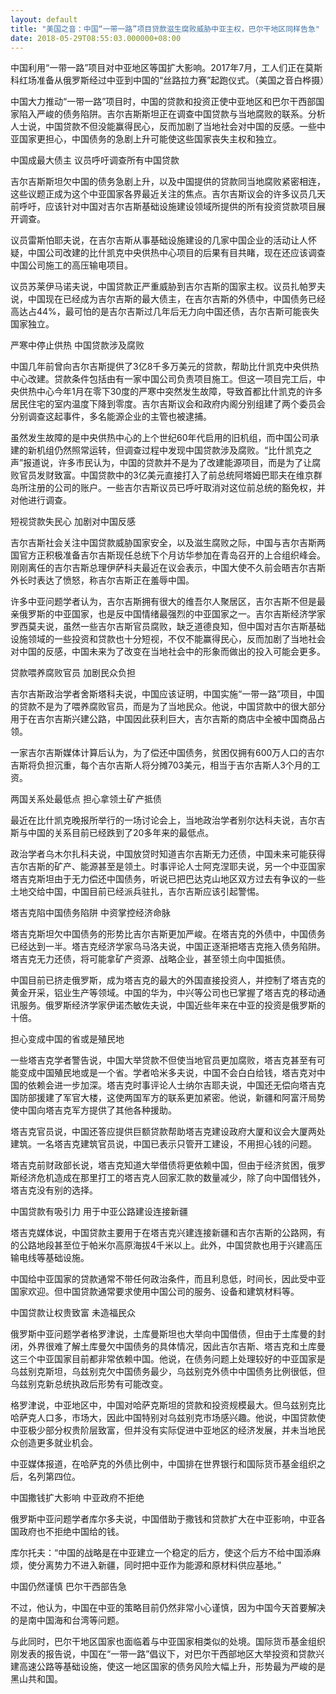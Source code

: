 ```yaml
---
layout: default
title: "美国之音：中国“一带一路”项目贷款滋生腐败威胁中亚主权，巴尔干地区同样告急"
date: 2018-05-29T08:55:03.000000+08:00
---
```


中国利用“一带一路”项目对中亚地区等国扩大影响。2017年7月，工人们正在莫斯科红场准备从俄罗斯经过中亚到中国的“丝路拉力赛”起跑仪式。（美国之音白桦摄）

中国大力推动“一带一路”项目时，中国的贷款和投资正使中亚地区和巴尔干西部国家陷入严峻的债务陷阱。吉尔吉斯斯坦正在调查中国贷款与当地腐败的联系。分析人士说，中国贷款不但没能赢得民心，反而加剧了当地社会对中国的反感。一些中亚国家更担心，中国债务的急剧上升可能使这些国家丧失主权和独立。

中国成最大债主  议员呼吁调查所有中国贷款

吉尔吉斯斯坦欠中国的债务急剧上升，以及中国提供的贷款同当地腐败紧密相连，这些议题正成为这个中亚国家各界最近关注的焦点。吉尔吉斯议会的许多议员几天前呼吁，应该针对中国对吉尔吉斯基础设施建设领域所提供的所有投资贷款项目展开调查。

议员雷斯怕耶夫说，在吉尔吉斯从事基础设施建设的几家中国企业的活动让人怀疑，中国公司改建的比什凯克中央供热中心项目的后果有目共睹，现在还应该调查中国公司施工的高压输电项目。

议员苏莱伊马诺夫说，中国贷款正严重威胁到吉尔吉斯的国家主权。议员扎帕罗夫说，中国现在已经成为吉尔吉斯的最大债主，在吉尔吉斯的外债中，中国债务已经高达占44%，最可怕的是吉尔吉斯过几年后无力向中国还债，吉尔吉斯可能丧失国家独立。

严寒中停止供热  中国贷款涉及腐败

中国几年前曾向吉尔吉斯提供了3亿8千多万美元的贷款，帮助比什凯克中央供热中心改建。贷款条件包括由有一家中国公司负责项目施工。但这一项目完工后，中央供热中心今年1月在零下30度的严寒中突然发生故障，导致首都比什凯克的许多居民住宅的室内温度下降到零度。吉尔吉斯议会和政府内阁分别组建了两个委员会分别调查这起事件，多名能源企业的主管也被逮捕。

虽然发生故障的是中央供热中心的上个世纪60年代启用的旧机组，而中国公司承建的新机组仍然照常运转，但调查过程中发现中国贷款涉及腐败。“比什凯克之声”报道说，许多市民认为，中国的贷款并不是为了改建能源项目，而是为了让腐败官员发财致富。中国贷款中的3亿美元直接打入了前总统阿塔姆巴耶夫在维京群岛所注册的公司的账户。一些吉尔吉斯议员已呼吁取消对这位前总统的豁免权，并对他进行调查。

短视贷款失民心  加剧对中国反感

吉尔吉斯社会关注中国贷款威胁国家安全，以及滋生腐败之际，中国与吉尔吉斯两国官方正积极准备吉尔吉斯现任总统下个月访华参加在青岛召开的上合组织峰会。刚刚离任的吉尔吉斯总理伊萨科夫最近在议会表示，中国大使不久前会晤吉尔吉斯外长时表达了愤怒，称吉尔吉斯正在羞辱中国。

许多中亚问题学者认为，吉尔吉斯拥有很大的维吾尔人聚居区，吉尔吉斯不但是最亲俄罗斯的中亚国家，也是反中国情绪最强烈的中亚国家之一。吉尔吉斯经济学家罗西莫夫说，虽然一些吉尔吉斯官员腐败，缺乏道德良知，但中国对吉尔吉斯基础设施领域的一些投资和贷款也十分短视，不仅不能赢得民心，反而加剧了当地社会对中国的反感，中国未来为了改变在当地社会中的形象而做出的投入可能会更多。

贷款喂养腐败官员  加剧民众负担

吉尔吉斯政治学者舍斯塔科夫说，中国应该证明，中国实施“一带一路”项目，中国的贷款不是为了喂养腐败官员，而是为了当地民众。他说，中国贷款中的很大部分用于在吉尔吉斯兴建公路，中国因此获利巨大，吉尔吉斯的商店中全被中国商品占领。

一家吉尔吉斯媒体计算后认为，为了偿还中国债务，贫困仅拥有600万人口的吉尔吉斯将负担沉重，每个吉尔吉斯人将分摊703美元，相当于吉尔吉斯人3个月的工资。

两国关系处最低点  担心拿领土矿产抵债

最近在比什凯克晚报所举行的一场讨论会上，当地政治学者别尔达科夫说，吉尔吉斯与中国的关系目前已经跌到了20多年来的最低点。

政治学者乌木尔扎科夫说，中国放贷时知道吉尔吉斯无力还债，中国未来可能获得吉尔吉斯的矿产、能源甚至是领土。时事评论人士阿克涅耶夫说，另一个中亚国家塔吉克斯坦由于无力偿还中国债务，听说已把巴达克山地区双方过去有争议的一些土地交给中国，中国目前已经派兵驻扎，吉尔吉斯应该引起警惕。

塔吉克陷中国债务陷阱  中资掌控经济命脉

塔吉克斯坦欠中国债务的形势比吉尔吉斯更加严峻。在塔吉克的外债中，中国债务已经达到一半。塔吉克经济学家乌马洛夫说，中国正逐渐把塔吉克拖入债务陷阱。塔吉克无力还债，将可能拿矿产资源、战略企业，甚至领土向中国抵债。

中国目前已挤走俄罗斯，成为塔吉克的最大的外国直接投资人，并控制了塔吉克的黄金开采，铝业生产等领域。中国的华为，中兴等公司也已掌握了塔吉克的移动通讯服务。俄罗斯经济学家伊诺杰敏佐夫说，中国近些年来在中亚的投资是俄罗斯的十倍。

担心变成中国的省或是殖民地

一些塔吉克学者警告说，中国大举贷款不但使当地官员更加腐败，塔吉克甚至有可能变成中国殖民地或是一个省。学者哈米多夫说，中国不会白白给钱，塔吉克对中国的依赖会进一步加深。塔吉克时事评论人士纳尔吉耶夫说，中国还无偿向塔吉克国防部援建了军官大楼，这使两国军方的联系更加紧密。他说，新疆和阿富汗局势使中国向塔吉克军方提供了其他各种援助。

塔吉克官员说，中国还答应提供巨额贷款帮助塔吉克建设政府大厦和议会大厦两处建筑。一名塔吉克建筑官员说，中国已表示只管开工建设，不用担心钱的问题。

塔吉克前财政部长说，塔吉克知道大举借债将更依赖中国，但由于经济贫困，俄罗斯经济危机造成在那里打工的塔吉克人回家汇款的数量减少，除了向中国借钱外，塔吉克没有别的选择。

中国贷款有吸引力  用于中亚公路建设连接新疆

塔吉克媒体说，中国贷款主要用于在塔吉克兴建连接新疆和吉尔吉斯的公路网，有的公路地段甚至位于帕米尔高原海拔4千米以上。此外，中国贷款也用于兴建高压输电线等基础设施。

中国给中亚国家的贷款通常不带任何政治条件，而且利息低，时间长，因此受中亚国家欢迎。但中国贷款通常要求使用中国公司的服务、设备和建筑材料等。

中国贷款让权贵致富  未造福民众

俄罗斯中亚问题学者格罗津说，土库曼斯坦也大举向中国借债，但由于土库曼的封闭，外界很难了解土库曼欠中国债务的具体情况，因此吉尔吉斯、塔吉克和土库曼这三个中亚国家目前都非常依赖中国。他说，在债务问题上处理较好的中亚国家是乌兹别克斯坦，乌兹别克欠中国债务最少，乌兹别克外债中中国债务比例很低，但乌兹别克新总统执政后形势有可能改变。

格罗津说，中亚地区中，中国对哈萨克斯坦的贷款和投资规模最大。但乌兹别克比哈萨克人口多，市场大，因此中国特别对乌兹别克市场感兴趣。他说，中国贷款使中亚极少部分权贵阶层致富，但并没有实际促进中亚地区的经济发展，并未当地民众创造更多就业机会。

中亚媒体报道，在哈萨克的外债比例中，中国排在世界银行和国际货币基金组织之后，名列第四位。

中国撒钱扩大影响  中亚政府不拒绝

俄罗斯中亚问题学者库尔多夫说，中国借助于撒钱和贷款扩大在中亚影响，中亚各国政府也不拒绝中国给的钱。

库尔托夫：“中国的战略是在中亚建立一个稳定的后方，使这个后方不给中国添麻烦，使分离势力不进入新疆，同时把中亚作为能源和原材料供应基地。”

中国仍然谨慎  巴尔干西部告急

不过，他认为，中国在中亚的策略目前仍然非常小心谨慎，因为中国今天首要解决的是南中国海和台湾等问题。

与此同时，巴尔干地区国家也面临着与中亚国家相类似的处境。国际货币基金组织刚发表的报告说，中国在“一带一路”倡议下，对巴尔干西部地区大举投资和贷款兴建高速公路等基础设施，使这一地区国家的债务风险大幅上升，形势最为严峻的是黑山共和国。

